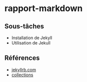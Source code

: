 # rapport-markdown

## Sous-tâches 

- Installation de Jekyll
- Utilisation de Jekull



## Références 

- [jekyllrb.com](https://jekyllrb.com/)
- [collections](https://jekyllrb.com/docs/collections/)